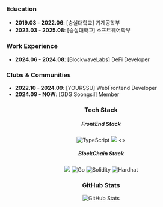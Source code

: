 ### Education
- **2019.03 - 2022.06**: [숭실대학교] 기계공학부
- **2023.03 - 2025.08**: [숭실대학교] 소프트웨어학부

### Work Experience
- **2024.06 - 2024.08**: [BlockwaveLabs] DeFi Developer

### Clubs & Communities
- **2022.10 - 2024.09**: [YOURSSU] WebFrontend Developer
- **2024.09 - NOW**: [GDG Soongsil] Member


<h3 align="center">Tech Stack</h3>
<div align="center">
 <h5>FrontEnd Stack</h5>
 <img src="https://img.shields.io/badge/TypeScript-3178C6?style=for-the-badge&logo=typescript&logoColor=white" alt="TypeScript">
 <img src="https://img.shields.io/badge/React-%2320232a.svg?style=for-the-badge&logo=react&logoColor=%2361DAFB" />
 <></>
 <h5>BlockChain Stack</h5>
 <img src="https://img.shields.io/badge/JavaScript-%23323330.svg?style=for-the-badge&logo=javascript&logoColor=%23F7DF1E" />
 <img src="https://img.shields.io/badge/Go-00ADD8?style=for-the-badge&logo=go&logoColor=white" alt="Go">
 <img src="https://img.shields.io/badge/Solidity-%23363636.svg?style=for-the-badge&logo=solidity&logoColor=white" alt="Solidity">
 <img src="https://img.shields.io/badge/Hardhat-FE7A16?style=for-the-badge&logo=hardhat&logoColor=white" alt="Hardhat">
</div>

<h3 align="center">GitHub Stats</h3>
<div align="center">
 <img src="https://github-readme-stats.vercel.app/api?username=indianaPoly&show_icons=true&theme=radical" alt="GitHub Stats" />
</div>
